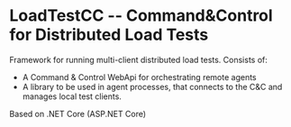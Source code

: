 # LoadTestCC -- Command&Control for Distributed Load Tests
Framework for running multi-client distributed load tests.
Consists of:
- A Command & Control WebApi for orchestrating remote agents
- A library to be used in agent processes, that connects to the C&C and manages local test clients.

Based on .NET Core (ASP.NET Core)
